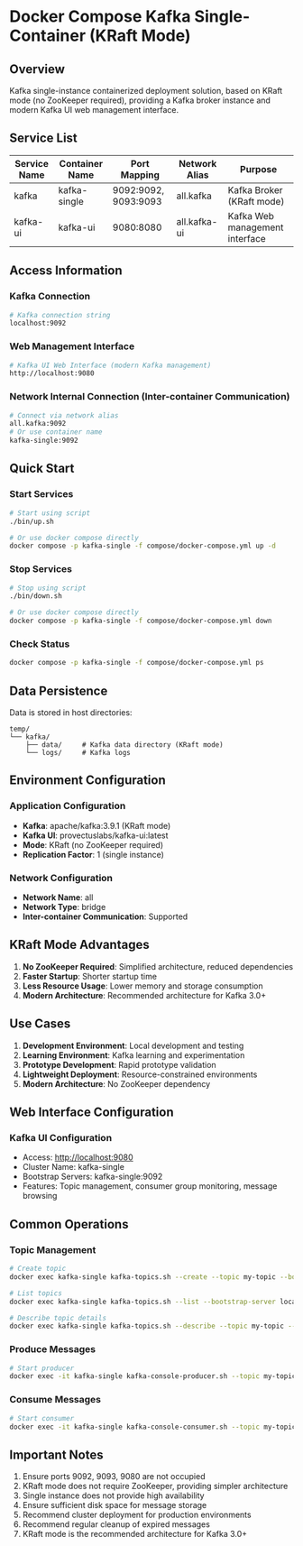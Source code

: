 # Docker Compose Kafka Single-Container (KRaft Mode)

## Overview

Kafka single-instance containerized deployment solution, based on KRaft mode (no ZooKeeper required), providing a Kafka broker instance and modern Kafka UI web management interface.

## Service List

| Service Name | Container Name | Port Mapping | Network Alias | Purpose |
|--------------|----------------|--------------|---------------|---------|
| kafka | kafka-single | 9092:9092, 9093:9093 | all.kafka | Kafka Broker (KRaft mode) |
| kafka-ui | kafka-ui | 9080:8080 | all.kafka-ui | Kafka Web management interface |

## Access Information

### Kafka Connection

```bash
# Kafka connection string
localhost:9092
```

### Web Management Interface

```bash
# Kafka UI Web Interface (modern Kafka management)
http://localhost:9080
```

### Network Internal Connection (Inter-container Communication)

```bash
# Connect via network alias
all.kafka:9092
# Or use container name
kafka-single:9092
```

## Quick Start

### Start Services

```bash
# Start using script
./bin/up.sh

# Or use docker compose directly
docker compose -p kafka-single -f compose/docker-compose.yml up -d
```

### Stop Services

```bash
# Stop using script
./bin/down.sh

# Or use docker compose directly
docker compose -p kafka-single -f compose/docker-compose.yml down
```

### Check Status

```bash
docker compose -p kafka-single -f compose/docker-compose.yml ps
```

## Data Persistence

Data is stored in host directories:

```text
temp/
└── kafka/
    ├── data/     # Kafka data directory (KRaft mode)
    └── logs/     # Kafka logs
```

## Environment Configuration

### Application Configuration

- **Kafka**: apache/kafka:3.9.1 (KRaft mode)
- **Kafka UI**: provectuslabs/kafka-ui:latest
- **Mode**: KRaft (no ZooKeeper required)
- **Replication Factor**: 1 (single instance)

### Network Configuration

- **Network Name**: all
- **Network Type**: bridge
- **Inter-container Communication**: Supported

## KRaft Mode Advantages

1. **No ZooKeeper Required**: Simplified architecture, reduced dependencies
2. **Faster Startup**: Shorter startup time
3. **Less Resource Usage**: Lower memory and storage consumption
4. **Modern Architecture**: Recommended architecture for Kafka 3.0+

## Use Cases

1. **Development Environment**: Local development and testing
2. **Learning Environment**: Kafka learning and experimentation
3. **Prototype Development**: Rapid prototype validation
4. **Lightweight Deployment**: Resource-constrained environments
5. **Modern Architecture**: No ZooKeeper dependency

## Web Interface Configuration

### Kafka UI Configuration

- Access: <http://localhost:9080>
- Cluster Name: kafka-single
- Bootstrap Servers: kafka-single:9092
- Features: Topic management, consumer group monitoring, message browsing

## Common Operations

### Topic Management

```bash
# Create topic
docker exec kafka-single kafka-topics.sh --create --topic my-topic --bootstrap-server localhost:9092

# List topics
docker exec kafka-single kafka-topics.sh --list --bootstrap-server localhost:9092

# Describe topic details
docker exec kafka-single kafka-topics.sh --describe --topic my-topic --bootstrap-server localhost:9092
```

### Produce Messages

```bash
# Start producer
docker exec -it kafka-single kafka-console-producer.sh --topic my-topic --bootstrap-server localhost:9092
```

### Consume Messages

```bash
# Start consumer
docker exec -it kafka-single kafka-console-consumer.sh --topic my-topic --from-beginning --bootstrap-server localhost:9092
```

## Important Notes

1. Ensure ports 9092, 9093, 9080 are not occupied
2. KRaft mode does not require ZooKeeper, providing simpler architecture
3. Single instance does not provide high availability
4. Ensure sufficient disk space for message storage
5. Recommend cluster deployment for production environments
6. Recommend regular cleanup of expired messages
7. KRaft mode is the recommended architecture for Kafka 3.0+
